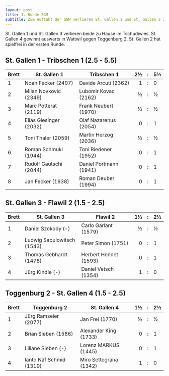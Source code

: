 ```yaml
---
layout: post
title: 1. Runde SGM
subtitle: Zum Auftakt der SGM verlieren St. Gallen 1 und St. Gallen 3 zu Hause. St. Gallen 4 kann in Wattwil gewinnen.
---
```


St. Gallen 1 und St. Gallen 3 verlieren beide zu Hause im Tschudiwies. St. Gallen 4 gewinnt auswärts in Wattwil gegen Toggenburg 2. St. Gallen 2 hat spielfrei in der ersten Runde.

## St. Gallen 1 - Tribschen 1 (2.5 - 5.5)

| Brett | St. Gallen 1           | Tribschen 1            |  2½ |  :  | 5½  |
| ----- | ---------------------- | ---------------------- | --: | :-: | :-- |
| 1     | Noah Fecker (2407)     | Davide Arcuti (2362)   |   1 |  :  | 0   |
| 2     | Milan Novkovic (2349)  | Lubomir Kovac (2162)   |   ½ |  :  | ½   |
| 3     | Marc Potterat (2119)   | Frank Neubert (1970)   |   ½ |  :  | ½   |
| 4     | Elias Giesinger (2032) | Olaf Nazarenus (2054)  |   0 |  :  | 1   |
| 5     | Toni Thaler (2059)     | Martin Herzog (2036)   |   ½ |  :  | ½   |
| 6     | Roman Schmuki (1944)   | Toni Riedener (1952)   |   0 |  :  | 1   |
| 7     | Rudolf Gautschi (2044) | Daniel Portmann (1941) |   0 |  :  | 1   |
| 8     | Jan Fecker (1938)      | Roman Deuber (1994)    |   0 |  :  | 1   |

## St. Gallen 3 - Flawil 2 (1.5 - 2.5)

| Brett | St. Gallen 3               | Flawil 2              |  1½ |  :  | 2½  |
| ----- | -------------------------- | --------------------- | --: | :-: | :-- |
| 1     | Daniel Szokody (-)         | Carlo Garlant (1579)  |   ½ |  :  | ½   |
| 2     | Ludwig Sapulowitsch (1543) | Peter Simon (1751)    |   0 |  :  | 1   |
| 3     | Thomas Gebhardt (1478)     | Herbert Hennet (1593) |   0 |  :  | 1   |
| 4     | Jürg Kindle (-)            | Daniel Vetsch (1354)  |   1 |  :  | 0   |

## Toggenburg 2 - St. Gallen 4 (1.5 - 2.5)

| Brett | Toggenburg 2            | St. Gallen 4           |  1½ |  :  | 2½  |
| ----- | ----------------------- | ---------------------- | --: | :-: | :-- |
| 1     | Jürg Ramseier (2077)    | Jan Frei (1770)        |   ½ |  :  | ½   |
| 2     | Brian Sieben (1586)     | Alexander King (1733)  |   0 |  :  | 1   |
| 3     | Liliane Sieben (-)      | Lorenz MARKUS (1445)   |   0 |  :  | 1   |
| 4     | Ianto Näf Schmid (1319) | Miro Settegrana (1342) |   1 |  :  | 0   |

<style>
table th:nth-of-type(2) {
    width: 40%;
}
table th:nth-of-type(3) {
    width: 40%;
}
</style>
